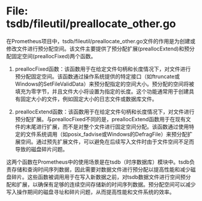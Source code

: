 # File: tsdb/fileutil/preallocate_other.go

在Prometheus项目中，tsdb/fileutil/preallocate_other.go文件的作用是为创建或修改文件进行预分配空间。该文件主要提供了预分配扩展(preallocExtend)和预分配固定空间(preallocFixed)两个函数。

1. preallocFixed函数：该函数用于在给定文件句柄和长度情况下，对文件进行预分配固定空间。该函数通过操作系统提供的特定接口（如ftruncate或Windows的SetFileValidData）来预分配指定的空间大小。预分配的空间将被填充为零字节，并且文件大小将设置为指定的长度。这个功能通常用于创建具有固定大小的文件，例如固定大小的日志文件或数据库文件。

2. preallocExtend函数：该函数用于在给定文件句柄和长度情况下，对文件进行预分配扩展。与preallocFixed不同的是，preallocExtend函数用于在现有文件的末尾进行扩展，而不是对整个文件进行固定空间分配。该函数通过使用特定的文件系统调用（如posix_fadvise或Windows的DefragFile）来预分配扩展空间。通过预先扩展文件，可以避免在后续写入文件时由于文件空间不足而导致的磁盘碎片问题。

这两个函数在Prometheus中的使用场景是在tsdb（时序数据库）模块中。tsdb负责存储和查询时间序列数据，因此需要对数据文件进行预分配以提高性能和减少磁盘碎片。这些函数被调用用于在写入新数据之前，对tsdb数据文件进行空间预分配和扩展，以确保有足够的连续空间存储新的时间序列数据。预分配空间可以减少写入操作期间的磁盘寻址和碎片问题，从而提高性能和文件系统的效率。

